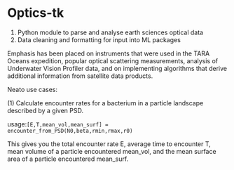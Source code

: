 # Optics-tk
1) Python module to parse and analyse earth sciences optical data
2) Data cleaning and formatting for input into ML packages

Emphasis has been placed on instruments that were used in the TARA Oceans expedition, popular optical scattering measurements, analysis of Underwater Vision Profiler data, and on implementing algorithms that derive additional information from satellite data products. 

Neato use cases:

(1) Calculate encounter rates for a bacterium in a particle landscape described by a given PSD.

usage:```[E,T,mean_vol,mean_surf] = encounter_from_PSD(N0,beta,rmin,rmax,r0)```

This gives you the total encounter rate E, average time to encounter T, mean volume of a particle encountered mean_vol, and the mean surface area of a particle encountered mean_surf.
